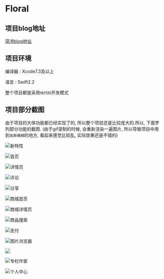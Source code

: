 # Floral

## 项目blog地址
<a href="http://www.jianshu.com/p/2893be49c50e">简书blog地址</a>

## 项目环境
编译器 : Xcode7.3及以上

语言 : Swift2.2

整个项目都是采用`纯代码`开发模式

## 项目部分截图
由于项目的大体功能都已经实现了的, 所以整个项目还是比较庞大的.所以, 下面罗列部分功能的截图.
(由于gif录制的时候, 会重新渲染一遍图片, 所以导致项目中用到`高斯模糊`的地方, 看起来感觉比较乱, 实际效果还是不错的)

![新特性](http://7xq6at.com1.z0.glb.clouddn.com/%E6%96%B0%E7%89%B9%E6%80%A7.gif)

![首页](http://7xq6at.com1.z0.glb.clouddn.com/%E9%A6%96%E9%A1%B5.gif)

![详情页](http://7xq6at.com1.z0.glb.clouddn.com/%E8%AF%A6%E6%83%85%E9%A1%B5.gif)

![评论](http://7xq6at.com1.z0.glb.clouddn.com/%E8%AF%84%E8%AE%BA.gif)

![分享](http://7xq6at.com1.z0.glb.clouddn.com/%E5%88%86%E4%BA%AB.gif)

![商城首页](http://7xq6at.com1.z0.glb.clouddn.com/%E5%95%86%E5%9F%8E%E9%A6%96%E9%A1%B5.gif)

![商城详情页](http://7xq6at.com1.z0.glb.clouddn.com/%E5%95%86%E5%9F%8E%E8%AF%A6%E6%83%85%E9%A1%B5.gif)

![商品搜索](http://7xq6at.com1.z0.glb.clouddn.com/%E6%90%9C%E7%B4%A2.gif)

![支付](http://7xq6at.com1.z0.glb.clouddn.com/%E6%94%AF%E4%BB%98.gif)

![图片浏览器](http://7xq6at.com1.z0.glb.clouddn.com/%E5%9B%BE%E7%89%87%E6%B5%8F%E8%A7%88%E5%99%A8.gif)

![](http://7xq6at.com1.z0.glb.clouddn.com/%E7%99%BB%E5%BD%95%E6%B3%A8%E5%86%8C%E9%A1%B5.gif)

![专栏作家](http://7xq6at.com1.z0.glb.clouddn.com/%E4%B8%93%E6%A0%8F%E4%BD%9C%E5%AE%B6.gif)

![个人中心](http://7xq6at.com1.z0.glb.clouddn.com/%E4%B8%AA%E4%BA%BA%E4%B8%AD%E5%BF%83.gif)
